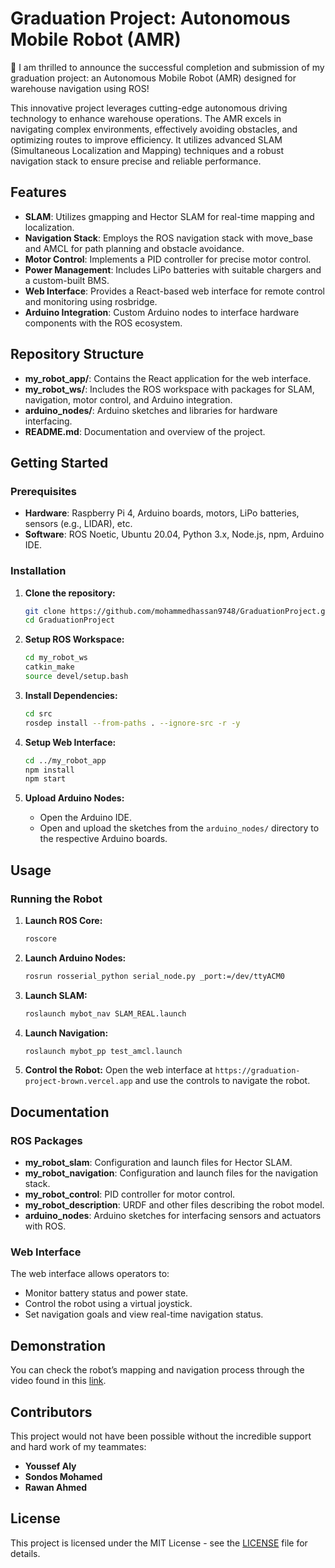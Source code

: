 # Graduation Project: Autonomous Mobile Robot (AMR)

🎉 I am thrilled to announce the successful completion and submission of my graduation project: an Autonomous Mobile Robot (AMR) designed for warehouse navigation using ROS!

This innovative project leverages cutting-edge autonomous driving technology to enhance warehouse operations. The AMR excels in navigating complex environments, effectively avoiding obstacles, and optimizing routes to improve efficiency. It utilizes advanced SLAM (Simultaneous Localization and Mapping) techniques and a robust navigation stack to ensure precise and reliable performance.

## Features

- **SLAM**: Utilizes gmapping and Hector SLAM for real-time mapping and localization.
- **Navigation Stack**: Employs the ROS navigation stack with move_base and AMCL for path planning and obstacle avoidance.
- **Motor Control**: Implements a PID controller for precise motor control.
- **Power Management**: Includes LiPo batteries with suitable chargers and a custom-built BMS.
- **Web Interface**: Provides a React-based web interface for remote control and monitoring using rosbridge.
- **Arduino Integration**: Custom Arduino nodes to interface hardware components with the ROS ecosystem.

## Repository Structure

- **my_robot_app/**: Contains the React application for the web interface.
- **my_robot_ws/**: Includes the ROS workspace with packages for SLAM, navigation, motor control, and Arduino integration.
- **arduino_nodes/**: Arduino sketches and libraries for hardware interfacing.
- **README.md**: Documentation and overview of the project.

## Getting Started

### Prerequisites

- **Hardware**: Raspberry Pi 4, Arduino boards, motors, LiPo batteries, sensors (e.g., LIDAR), etc.
- **Software**: ROS Noetic, Ubuntu 20.04, Python 3.x, Node.js, npm, Arduino IDE.

### Installation

1. **Clone the repository:**
   ```bash
   git clone https://github.com/mohammedhassan9748/GraduationProject.git
   cd GraduationProject
   ```

2. **Setup ROS Workspace:**
   ```bash
   cd my_robot_ws
   catkin_make
   source devel/setup.bash
   ```

3. **Install Dependencies:**
   ```bash
   cd src
   rosdep install --from-paths . --ignore-src -r -y
   ```

4. **Setup Web Interface:**
   ```bash
   cd ../my_robot_app
   npm install
   npm start
   ```

5. **Upload Arduino Nodes:**
   - Open the Arduino IDE.
   - Open and upload the sketches from the `arduino_nodes/` directory to the respective Arduino boards.

## Usage

### Running the Robot

1. **Launch ROS Core:**
   ```bash
   roscore
   ```

2. **Launch Arduino Nodes:**
   ```bash
   rosrun rosserial_python serial_node.py _port:=/dev/ttyACM0
   ```

3. **Launch SLAM:**
   ```bash
   roslaunch mybot_nav SLAM_REAL.launch
   ```

4. **Launch Navigation:**
   ```bash
   roslaunch mybot_pp test_amcl.launch
   ```

5. **Control the Robot:**
   Open the web interface at `https://graduation-project-brown.vercel.app` and use the controls to navigate the robot.

## Documentation

### ROS Packages

- **my_robot_slam**: Configuration and launch files for Hector SLAM.
- **my_robot_navigation**: Configuration and launch files for the navigation stack.
- **my_robot_control**: PID controller for motor control.
- **my_robot_description**: URDF and other files describing the robot model.
- **arduino_nodes**: Arduino sketches for interfacing sensors and actuators with ROS.

### Web Interface

The web interface allows operators to:
- Monitor battery status and power state.
- Control the robot using a virtual joystick.
- Set navigation goals and view real-time navigation status.

## Demonstration

You can check the robot’s mapping and navigation process through the video found in this [link](https://lnkd.in/dUFudZwP).

## Contributors

This project would not have been possible without the incredible support and hard work of my teammates:
- **Youssef Aly**
- **Sondos Mohamed**
- **Rawan Ahmed**

## License

This project is licensed under the MIT License - see the [LICENSE](LICENSE) file for details.
